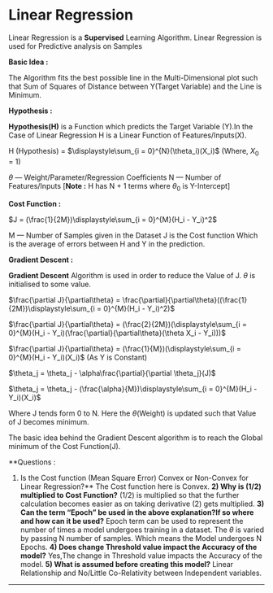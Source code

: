 # Linear Regression

Linear Regression is a **Supervised** Learning Algorithm.
Linear Regression is used for Predictive analysis on Samples

**Basic Idea :**

The Algorithm fits the best possible line in the Multi-Dimensional plot such that Sum of Squares of Distance between Y(Target Variable) and the Line is Minimum.

**Hypothesis :**

**Hypothesis(H)** is a Function which predicts the Target Variable (Y).In the Case of Linear Regression H is a Linear Function of Features/Inputs(X).

H (Hypothesis) = $\displaystyle\sum_{i = 0}^{N}(\theta_i)(X_i)$    (Where,  $X_0$ = 1)

$\theta$ — Weight/Parameter/Regression Coefficients
N — Number of Features/Inputs
[**Note :** H has N + 1 terms where $\theta_0$ is Y-Intercept]

**Cost Function :**

$J = (\frac{1}{2M})\displaystyle\sum_{i = 0}^{M}(H_i - Y_i)^2$

M — Number of Samples given in the Dataset
J is the Cost function Which is the average of errors between H and Y in the prediction.

**Gradient Descent :**

**Gradient Descent** Algorithm is used in order to reduce the Value of J.
$\theta$ is initialised to some value.

$\frac{\partial J}{\partial\theta} = \frac{\partial}{\partial\theta}((\frac{1}{2M})\displaystyle\sum_{i = 0}^{M}(H_i - Y_i)^2)$

$\frac{\partial J}{\partial\theta} = (\frac{2}{2M})(\displaystyle\sum_{i = 0}^{M}(H_i - Y_i)(\frac{\partial}{\partial\theta}(\theta X_i - Y_i)))$

$\frac{\partial J}{\partial\theta} = (\frac{1}{M})(\displaystyle\sum_{i = 0}^{M}(H_i - Y_i)(X_i)$  (As Y is Constant)

$\theta_j = \theta_j - \alpha\frac{\partial}{\partial \theta_j}(J)$

$\theta_j = \theta_j - (\frac{\alpha}{M})\displaystyle\sum_{i = 0}^{M}(H_i - Y_i)(X_i)$

Where J tends form 0 to N.
Here the $\theta$(Weight) is updated such that Value of J becomes minimum.

The basic idea behind the Gradient Descent algorithm is to reach the Global minimum of the Cost Function(J).

**Questions :
1) Is the Cost function (Mean Square Error) Convex or Non-Convex for Linear Regression?**
   The Cost function here is Convex.
**2) Why is (1/2) multiplied to Cost Function?**
   (1/2) is multiplied so that the further calculation becomes easier as on taking derivative (2) gets multiplied.
**3) Can the term “Epoch” be used in the above explanation?If so where and how can it be used?**
   Epoch term can be used to represent the number of times a model undergoes training in a dataset. The $\theta$ is varied by passing N number of samples. Which means the Model undergoes N Epochs.
**4) Does change Threshold value impact the Accuracy of the model?**
   Yes,The change in Threshold value impacts the Accuracy of the model.
**5) What is assumed before creating this model?**
   Linear Relationship and No/Little Co-Relativity between Independent variables.

 ****